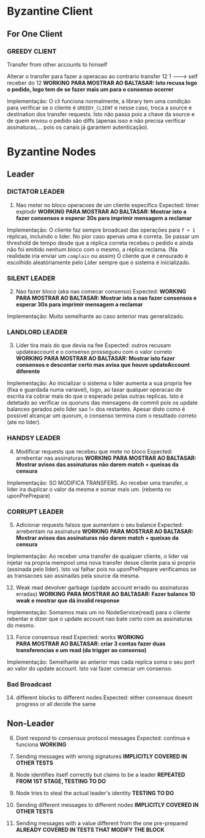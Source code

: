 # Byzantine Client
## For One Client
### GREEDY CLIENT
Transfer from other accounts to himself

Alterar o transfer para fazer a operacao ao contrario
transfer 12 1  ---> self receber do 12 
**WORKING**
**PARA MOSTRAR AO BALTASAR: Isto recusa logo o pedido, logo tem de se fazer mais um para o consenso ocorrer**

Implementação:
O cli funciona normalmente, a library tem uma condição para verificar se o cliente é `GREEDY_CLIENT` e nesse caso,
troca a source e destination dos transfer requests. Isto não passa pois a chave da source e de quem enviou o pedido são diffs
(apenas isso e não precisa verificar assinaturas,... pois os canais já garantem autenticação).

# Byzantine Nodes

## Leader
### DICTATOR LEADER
1. Nao meter no bloco operacoes de um cliente especifico 
  Expected: timer explodir
  **WORKING**
  **PARA MOSTRAR AO BALTASAR: Mostrar isto a fazer consensos e esperar 30s para imprimir mensagem a reclamar**

Implementação:
O cliente faz sempre broadcast das operações para `f + 1` réplicas, incluíndo o lider. No pior caso apenas uma é correta.
Se passar um threshold de tempo desde que a réplica correta recebeu o pedido e ainda não foi emitido nenhum bloco com o mesmo,
a réplica reclama. (Na realidade iria enviar um `complain` ou assim)
O cliente que é censurado é escolhido aleatóriamente pelo Líder sempre que o sistema é inicializado.

### SILENT LEADER
2. Nao fazer bloco (aka nao comecar consenso)
  Expected:
  **WORKING**
  **PARA MOSTRAR AO BALTASAR: Mostrar isto a nao fazer consensos e esperar 30s para imprimir mensagem a reclamar**

Implementação:
Muito semelhante ao caso anterior mas generalizado.

### LANDLORD LEADER
3. Líder tira mais do que devia na fee
  Expected: outros recusam updateaccount e o consenso prossegueu com o valor
    correto
  **WORKING**
  **PARA MOSTRAR AO BALTASAR: Mostrar isto fazer consensos e descontar certo mas avisa que houve updateAccount diferente**

Implementação:
Ao inicializar o sistema o lider aumenta a sua propria fee (fixa e guardada numa variavel),
logo, ao taxar qualquer operacao de escrita ira cobrar mais do que o esperado pelas
outras replicas. Isto é detetado ao verificar os quoruns das mensagens de commit
pois os update balances gerados pelo lider sao != dos restantes. Apesar disto
como é possivel alcançar um quorum, o consenso termina com o resultado correto (ate no lider).

### HANDSY LEADER
4. Modificar requests que recebeu que mete no bloco
  Expected: arrebentar nas assinaturas
  **WORKING**
  **PARA MOSTRAR AO BALTASAR: Mostrar avisos das assinaturas não darem match + queixas da censura**

Implementação:
SO MODIFICA TRANSFERS.
Ao receber uma transfer, o lider ira duplicar o valor da mesma e somar mais um.
(rebenta no uponPrePrepare)

### CORRUPT LEADER
5. Adicionar requests falsos que aumentam o seu balance
  Expected: arrebentam na assinatura
  **WORKING**
  **PARA MOSTRAR AO BALTASAR: Mostrar avisos das assinaturas não darem match + queixas da censura**

Implementação:
Ao receber uma transfer de qualquer cliente, o lider vai injetar na propria mempool uma nova
transfer desse cliente para si proprio (assinada pelo lider). Isto vai falhar pois
no uponPrePrepare verificamos se as transacoes sao assinadas pela source da mesma.

12. Weak read devolver garbage (update account errado ou assinaturas erradas)
   **WORKING**
  **PARA MOSTRAR AO BALTASAR: Fazer balance 10 weak e mostrar que dá invalid response**

Implementação:
Somamos mais um no NodeService(read) para o cliente rebentar e dizer que o update account
nao bate certo com as assinaturas do mesmo.

13. Force consensus read
  Expected: works
  **WORKING**  
  **PARA MOSTRAR AO BALTASAR: criar 3 contas fazer duas transferencias e um read (da trigger ao consenso)**

Implementação:
Semelhante ao anterior mas cada replica soma o seu port ao valor do update account.
Isto vai fazer comecar um consenso.

### Bad Broadcast
14. different blocks to different nodes
 Expected: either consensus doesnt progress or all decide the same

## Non-Leader

6. Dont respond to consensus protocol messages
  Expected: continua e funciona
  **WORKING**

7. Sending messages with wrong signatures
  **IMPLICITLY COVERED IN OTHER TESTS**

8. Node identifies itself correctly but claims to be a leader
  **REPEATED FROM 1ST STAGE, TESTING TO DO**

9. Node tries to steal the actual leader's identity
  **TESTING TO DO**

10. Sending different messages to different nodes
  **IMPLICITLY COVERED IN OTHER TESTS**

11. Sending messages with a value different from the one pre-prepared
  **ALREADY COVERED IN TESTS THAT MODIFY THE BLOCK**
